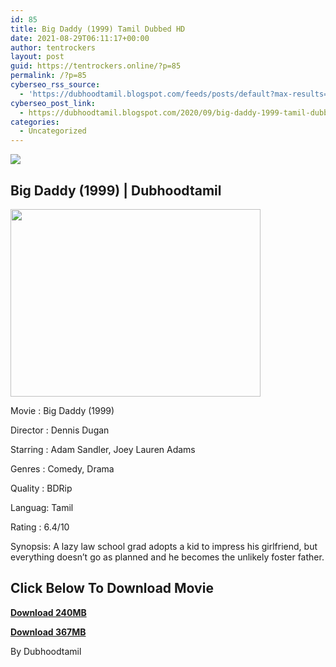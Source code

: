 ```yaml
---
id: 85
title: Big Daddy (1999) Tamil Dubbed HD
date: 2021-08-29T06:11:17+00:00
author: tentrockers
layout: post
guid: https://tentrockers.online/?p=85
permalink: /?p=85
cyberseo_rss_source:
  - 'https://dubhoodtamil.blogspot.com/feeds/posts/default?max-results=150&start-index=151'
cyberseo_post_link:
  - https://dubhoodtamil.blogspot.com/2020/09/big-daddy-1999-tamil-dubbed-hd.html
categories:
  - Uncategorized
---
```

<div class="media_block">
  <img src="https://1.bp.blogspot.com/-ERZs1Z4CdL8/X1SrxqcEr8I/AAAAAAAACVI/NWlgsqrw1yU1KoJ8IuIyB_lZw3q2GZ7MQCNcBGAsYHQ/s72-w400-h300-c/big-daddy-cinema-quad-movie-poster-%25283%2529.jpg" class="media_thumbnail" />
</div>

## Big Daddy (1999) | Dubhoodtamil

<div class="separator">
  <a href="https://1.bp.blogspot.com/-ERZs1Z4CdL8/X1SrxqcEr8I/AAAAAAAACVI/NWlgsqrw1yU1KoJ8IuIyB_lZw3q2GZ7MQCNcBGAsYHQ/s1050/big-daddy-cinema-quad-movie-poster-%25283%2529.jpg"><img loading="lazy" border="0" data-original-height="787" data-original-width="1050" height="300" src="https://1.bp.blogspot.com/-ERZs1Z4CdL8/X1SrxqcEr8I/AAAAAAAACVI/NWlgsqrw1yU1KoJ8IuIyB_lZw3q2GZ7MQCNcBGAsYHQ/w400-h300/big-daddy-cinema-quad-movie-poster-%25283%2529.jpg" width="400" /></a>
</div>

Movie	<span></span>:	<span></span>Big Daddy (1999)&nbsp;

Director	<span></span>:	<span></span>Dennis Dugan&nbsp;

Starring	<span></span>:	<span></span>Adam Sandler, Joey Lauren Adams&nbsp;

Genres	<span></span>:	<span></span>Comedy, Drama&nbsp;

Quality	<span></span>:	<span></span>BDRip&nbsp;

Languag:	<span></span>Tamil&nbsp;

Rating	<span></span>:	<span></span>6.4/10&nbsp;

Synopsis: A lazy law school grad adopts a kid to impress his girlfriend, but everything doesn&#8217;t go as planned and he becomes the unlikely foster father.

## <span><b>Click Below To Download Movie</b></span>

<span><b><a href="https://oncehelp.com/bigdady-1" target="_blank" rel="noopener">Download 240MB</a></b></span>

<span><b><a href="https://oncehelp.com/bigdady-2" target="_blank" rel="noopener">Download 367MB</a></b></span>

By Dubhoodtamil